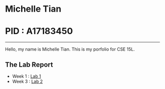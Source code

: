 # Michelle Tian
# PID : A17183450
---

Hello, my name is Michelle Tian. This is my porfolio for CSE 15L.

## The Lab Report
* Week 1 : [Lab 1](https://michelletian1.github.io/cse15l-lab-reports/lab-report1)
* Week 3 : [Lab 2]()
